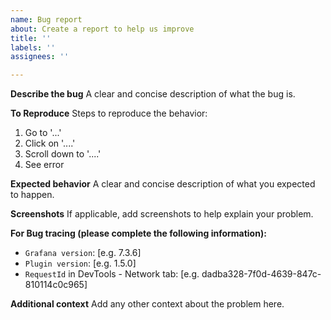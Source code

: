 ```yaml
---
name: Bug report
about: Create a report to help us improve
title: ''
labels: ''
assignees: ''

---
```


**Describe the bug**
A clear and concise description of what the bug is.

**To Reproduce**
Steps to reproduce the behavior:
1. Go to '...'
2. Click on '....'
3. Scroll down to '....'
4. See error

**Expected behavior**
A clear and concise description of what you expected to happen.

**Screenshots**
If applicable, add screenshots to help explain your problem.

**For Bug tracing (please complete the following information):**
 - `Grafana version`: [e.g. 7.3.6]
 - `Plugin version`: [e.g. 1.5.0]
 - `RequestId` in DevTools - Network tab: [e.g. dadba328-7f0d-4639-847c-810114c0c965]

**Additional context**
Add any other context about the problem here.
